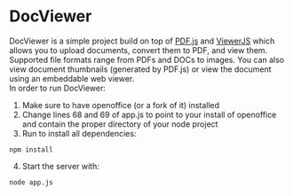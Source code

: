 # DocViewer

DocViewer is a simple project build on top of [PDF.js](https://github.com/mozilla/pdf.js) and [ViewerJS](https://github.com/kogmbh/ViewerJS) which allows you to upload documents, convert them to PDF, and view them. Supported file formats range from PDFs and DOCs to images. You can also view document thumbnails (generated by PDF.js) or view the document using an embeddable web viewer.  
In order to run DocViewer:  
1. Make sure to have openoffice (or a fork of it) installed  
2. Change lines 68 and 69 of app.js to point to your install of openoffice and contain the proper directory of your node project  
3. Run to install all dependencies:  
```
npm install  
```
4. Start the server with:  
```
node app.js  
```
